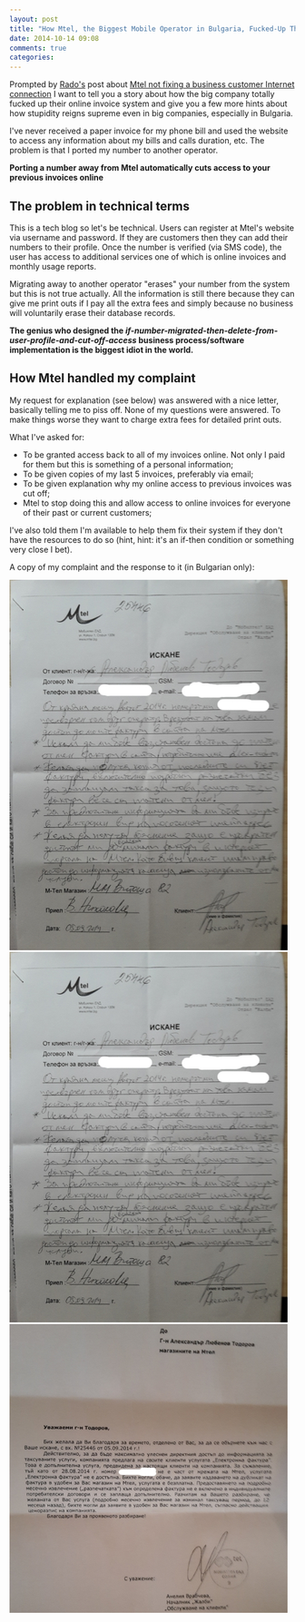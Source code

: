 ```yaml
---
layout: post
title: "How Mtel, the Biggest Mobile Operator in Bulgaria, Fucked-Up Their Online Invoice System"
date: 2014-10-14 09:08
comments: true
categories: 
---
```


Prompted by [Rado's](http://radorado.me/) post about
[Mtel not fixing a business customer Internet connection](https://www.facebook.com/radorado.radoslav.georgiev/posts/10204276374941470)
I want to tell you a story about how the big company totally fucked up their
online invoice system and give you a few more hints about how stupidity
reigns supreme even in big companies, especially in Bulgaria.

I've never received a paper invoice for my phone bill and used the website to access any information
about my bills and calls duration, etc. The problem is that I ported my number to another operator.

**Porting a number away from Mtel automatically cuts access to your previous invoices online**

The problem in technical terms
------------------------------

This is a tech blog so let's be technical. Users can register at Mtel's website via
username and password. If they are customers then they can add their numbers to their
profile. Once the number is verified (via SMS code), the user has access to additional services
one of which is online invoices and monthly usage reports.

Migrating away to another operator "erases" your number from the system but
this is not true actually. All the information is still there because they can give me
print outs if I pay all the extra fees and simply because no business will voluntarily
erase their database records.

**The genius who designed the *if-number-migrated-then-delete-from-user-profile-and-cut-off-access*
business process/software implementation is the biggest idiot in the world.**


How Mtel handled my complaint
-----------------------------

My request for
explanation (see below) was answered with a nice letter, basically telling me to piss off. None of my
questions were answered. To make things worse they want to charge extra fees for detailed print outs. 

What I've asked for:

* To be granted access back to all of my invoices online. Not only I paid for them but this
is something of a personal information;
* To be given copies of my last 5 invoices, preferably via email;
* To be given explanation why my online access to previous invoices was cut off;
* Mtel to stop doing this and allow access to online invoices for everyone of their past
or current customers;

I've also told them I'm available to help them fix their system if they don't have
the resources to do so (hint, hint: it's an if-then condition or something very close I bet).

A copy of my complaint and the response to it (in Bulgarian only):

!["Complaint"](/images/mtel/complaint_01.jpg "Complaint")
!["Complaint"](/images/mtel/complaint_01.jpg "Complaint")
!["Response"](/images/mtel/response.jpg "Response")



